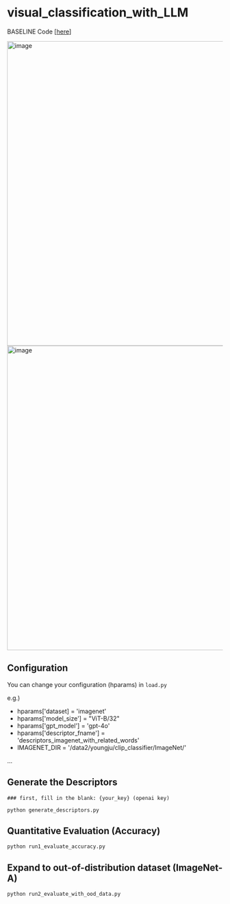# visual_classification_with_LLM
BASELINE Code [[here](https://github.com/sachit-menon/classify_by_description_release.git)]

<img width="712" alt="image" src="https://github.com/user-attachments/files/15858672/prompt_github.pdf">
<img width="712" alt="image" src="https://github.com/ojoo-J/visual_classification_with_LLM/assets/63037270/2d80c160-0d43-4e09-8527-0c8795d46a4a">

## Configuration
You can change your configuration (hparams) in ```load.py```

e.g.)
- hparams['dataset] = 'imagenet'
- hparams['model_size'] = "ViT-B/32"
- hparams['gpt_model'] = 'gpt-4o'
- hparams['descriptor_fname'] = 'descriptors_imagenet_with_related_words'
- IMAGENET_DIR = '/data2/youngju/clip_classifier/ImageNet/'

...


## Generate the Descriptors
```
### first, fill in the blank: {your_key} (openai key)

python generate_descriptors.py
```

## Quantitative Evaluation (Accuracy)
```
python run1_evaluate_accuracy.py
```

## Expand to out-of-distribution dataset (ImageNet-A)
```
python run2_evaluate_with_ood_data.py
```
